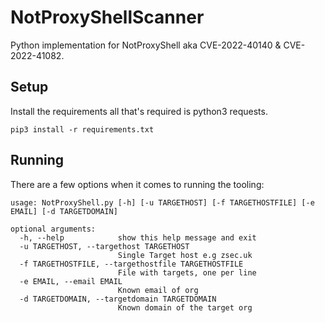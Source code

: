 # NotProxyShellScanner
Python implementation for NotProxyShell aka CVE-2022-40140 & CVE-2022-41082.

## Setup 
Install the requirements all that's required is python3 requests.

```
pip3 install -r requirements.txt
```

## Running
There are a few options when it comes to running the tooling:
```
usage: NotProxyShell.py [-h] [-u TARGETHOST] [-f TARGETHOSTFILE] [-e EMAIL] [-d TARGETDOMAIN]

optional arguments:
  -h, --help            show this help message and exit
  -u TARGETHOST, --targethost TARGETHOST
                        Single Target host e.g zsec.uk
  -f TARGETHOSTFILE, --targethostfile TARGETHOSTFILE
                        File with targets, one per line
  -e EMAIL, --email EMAIL
                        Known email of org
  -d TARGETDOMAIN, --targetdomain TARGETDOMAIN
                        Known domain of the target org
```